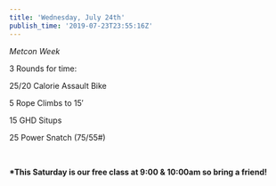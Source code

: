 ```yaml
---
title: 'Wednesday, July 24th'
publish_time: '2019-07-23T23:55:16Z'
---
```


*Metcon Week*

3 Rounds for time:

25/20 Calorie Assault Bike

5 Rope Climbs to 15′

15 GHD Situps

25 Power Snatch (75/55\#)

 

**\*This Saturday is our free class at 9:00 & 10:00am so bring a
friend!**
